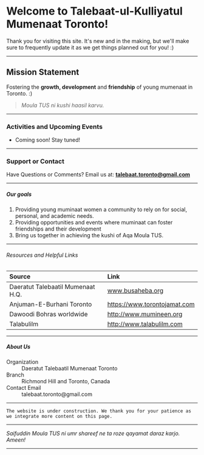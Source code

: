 # Welcome to Talebaat-ul-Kulliyatul Mumenaat Toronto! 

Thank you for visiting this site. It's new and in the making, but we'll make sure to frequently update it as we get things planned out for you! :) 

* * *


## Mission Statement 

Fostering the **growth, development** and **friendship** of young mumenaat in Toronto. :) 

> _Moula TUS ni kushi haasil karvu._ 
 

* * *


### Activities and Upcoming Events

*   Coming soon! Stay tuned! 

* * *


### Support or Contact

Have Questions or Comments? Email us at: **talebaat.toronto@gmail.com**  

* * *


##### _Our goals_

1.  Providing young muminaat women a community to rely on for social, personal, and academic needs.
2.  Providing opportunities and events where muminaat can foster friendships and their development
3.  Bring us together in achieving the kushi of Aqa Moula TUS. 

* * *


###### Resources and Helpful Links 

|              Source               |              Link              |
|:----------------------------------|:-------------------------------|
| Daeratut Talebaatil Mumenaat H.Q. | www.busaheba.org               | 
| Anjuman-E-Burhani Toronto         | https://www.torontojamat.com   |
| Dawoodi Bohras worldwide          | http://www.mumineen.org        |
| Talabulilm                        | http://www.talabulilm.com      | 


* * *


##### About Us

<dl>
<dt>Organization</dt>
<dd>Daeratut Talebaatil Mumenaat Toronto</dd>
<dt>Branch</dt>
<dd>Richmond Hill and Toronto, Canada</dd>
<dt>Contact Email</dt>
<dd>talebaat.toronto@gmail.com</dd>
</dl>

* * *

```
The website is under construction. We thank you for your patience as we integrate more content on this page.
```

* * *


_Saifuddin Moula TUS ni umr shareef ne ta roze qayamat daraz karjo. Ameen!_

* * *
